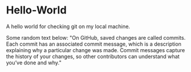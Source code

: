 # Hello-World
A hello world for checking git on my local machine.

Some random text below:
"On GitHub, saved changes are called commits. Each commit has an associated commit message, which is a description explaining why a particular change was made. Commit messages capture the history of your changes, so other contributors can understand what you’ve done and why."

